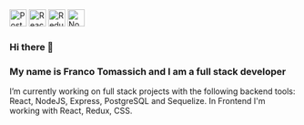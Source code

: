 <div class="tech-icons">
  
  <img src="https://www.svgrepo.com/show/354200/postgresql.svg" alt="Postgre Icon" width="30" height="30">
  <img src="https://www.svgrepo.com/show/354259/react.svg" alt="React Icon" width="30" height="30">
  <img src="https://www.svgrepo.com/show/452093/redux.svg" alt="Redux Icon" width="30" height="30">
   <img src="https://www.svgrepo.com/show/452075/node-js.svg" alt="Node Icon" width="30" height="30">
  <!-- Agrega más imágenes SVG según sea necesario -->
</div>

### Hi there 👋
<div>
  <h3>My name is Franco Tomassich and I am a full stack developer</h3>
</div>
<div> I’m currently working on full stack projects with the following backend tools: React, NodeJS, Express, PostgreSQL and Sequelize. In Frontend I'm working with React, Redux, CSS.</div>
